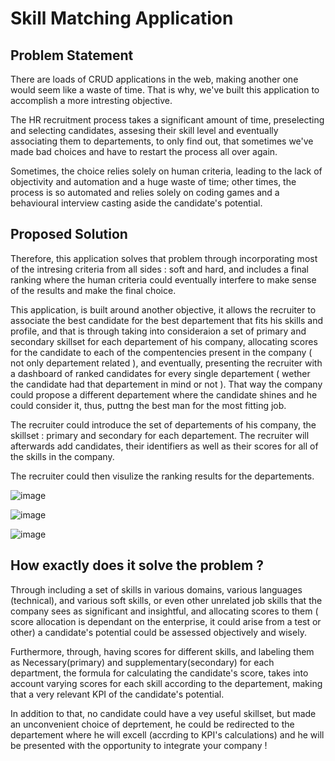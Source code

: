 # Skill Matching Application

## Problem Statement
There are loads of CRUD applications in the web, making another one would seem like a waste of time.
That is why, we've built this application to accomplish a more intresting objective.

The HR recruitment process takes a significant amount of time, preselecting and selecting candidates, assesing their skill level and eventually associating them to departements, to only find out, that sometimes we've made bad choices and have to restart the process all over again.

Sometimes, the choice relies solely on human criteria, leading to the lack of objectivity and automation and a huge waste of time; other times, the process is so automated and relies solely on coding games and a behavioural interview casting aside the candidate's potential.

## Proposed Solution
Therefore, this application solves that problem through incorporating most of the intresing criteria from all sides : soft and hard, and includes a final ranking where the human criteria could eventually interfere to make sense of the results and make the final choice.

This application, is built around another objective, it allows the recruiter to associate the best candidate for the best departement that fits his skills and profile, and that is through taking into consideraion a set  of primary and secondary skillset for each departement of his company, allocating scores for the candidate to each of the compentencies present in the company ( not only departement related ), and eventually, presenting the recruiter with a dashboard of ranked candidates for every single departement ( wether the candidate had that departement in mind or not ).
That way the company could propose a different departement where the candidate shines and he could consider it, thus, puttng the best man for the most fitting job.

The recruiter could introduce the set of departements of his company, the skillset : primary and secondary for each departement.
The recruiter will afterwards add candidates, their identifiers as well as their scores for all of the skills in the company.

The recruiter could then visulize the ranking results for the departements.

![image](https://github.com/FarahOuesleti/1_Skill_Matching_Application/assets/96914579/23960ab0-9e83-4567-b25d-7de5c1222e3b)


![image](https://github.com/FarahOuesleti/1_Skill_Matching_Application/assets/96914579/f8e6ba47-4fdb-4842-b499-06e3929f3b15)

![image](https://github.com/FarahOuesleti/1_Skill_Matching_Application/assets/96914579/84565d89-be29-4f47-9e11-2b5074b5ad78)

## How exactly does it solve the problem ? 
Through including a set of skills in various domains, various languages (technical), and various soft skills, or even other unrelated job skills that the company sees as significant and insightful, and allocating scores to them ( score allocation is dependant on the enterprise, it could arise from a test or other) a candidate's potential could be assessed objectively and wisely.

Furthermore, through, having scores for different skills, and labeling them as Necessary(primary) and supplementary(secondary) for each department, the formula for calculating the candidate's score, takes into account varying scores for each skill according to the departement, making that a very relevant KPI of the candidate's potential.

In addition to that, no candidate could have a vey useful skillset, but made an unconvenient choice of deprtement, he could be redirected to the departement where he will excell (accrding to KPI's calculations) and he will be presented with the opportunity to integrate your company !

